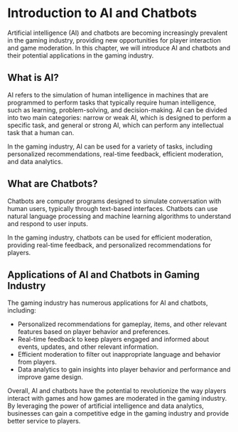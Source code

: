 Introduction to AI and Chatbots
==========================================================================================

Artificial intelligence (AI) and chatbots are becoming increasingly prevalent in the gaming industry, providing new opportunities for player interaction and game moderation. In this chapter, we will introduce AI and chatbots and their potential applications in the gaming industry.

What is AI?
-----------

AI refers to the simulation of human intelligence in machines that are programmed to perform tasks that typically require human intelligence, such as learning, problem-solving, and decision-making. AI can be divided into two main categories: narrow or weak AI, which is designed to perform a specific task, and general or strong AI, which can perform any intellectual task that a human can.

In the gaming industry, AI can be used for a variety of tasks, including personalized recommendations, real-time feedback, efficient moderation, and data analytics.

What are Chatbots?
------------------

Chatbots are computer programs designed to simulate conversation with human users, typically through text-based interfaces. Chatbots can use natural language processing and machine learning algorithms to understand and respond to user inputs.

In the gaming industry, chatbots can be used for efficient moderation, providing real-time feedback, and personalized recommendations for players.

Applications of AI and Chatbots in Gaming Industry
--------------------------------------------------

The gaming industry has numerous applications for AI and chatbots, including:

* Personalized recommendations for gameplay, items, and other relevant features based on player behavior and preferences.
* Real-time feedback to keep players engaged and informed about events, updates, and other relevant information.
* Efficient moderation to filter out inappropriate language and behavior from players.
* Data analytics to gain insights into player behavior and performance and improve game design.

Overall, AI and chatbots have the potential to revolutionize the way players interact with games and how games are moderated in the gaming industry. By leveraging the power of artificial intelligence and data analytics, businesses can gain a competitive edge in the gaming industry and provide better service to players.
